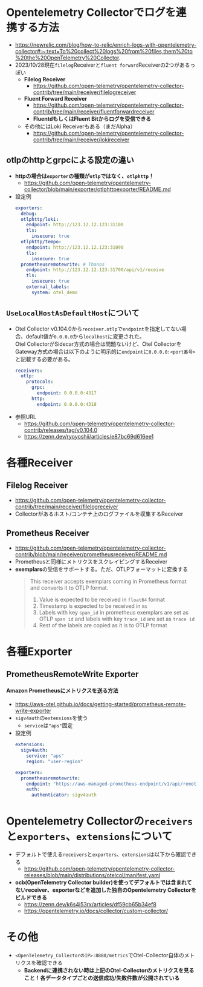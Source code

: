 # Opentelemetry Collectorでログを連携する方法
- https://newrelic.com/blog/how-to-relic/enrich-logs-with-opentelemetry-collector#:~:text=To%20collect%20logs%20from%20files,them%20to%20the%20OpenTelemetry%20Collector.
- 2023/10/28現在`filelog`Receiverと`fluent forward`Receiverの2つがあるっぽい
  - **Filelog Receiver**
    - https://github.com/open-telemetry/opentelemetry-collector-contrib/tree/main/receiver/filelogreceiver
  - **Fluent Forward Receiver**
    - https://github.com/open-telemetry/opentelemetry-collector-contrib/tree/main/receiver/fluentforwardreceiver
    - **FluentdもしくはFluent Bitからログを受信できる**
  - その他にはLoki Receiverもある（まだAlpha）
    - https://github.com/open-telemetry/opentelemetry-collector-contrib/tree/main/receiver/lokireceiver

## otlpのhttpとgrpcによる設定の違い
- **httpの場合は`exporter`の種類が`otlp`ではなく、`otlphttp`！**
  - https://github.com/open-telemetry/opentelemetry-collector/blob/main/exporter/otlphttpexporter/README.md
- 設定例  
  ```yaml
  exporters:
    debug:
    otlphttp/loki:
      endpoint: http://123.12.12.123:31100
      tls:
        insecure: true
    otlphttp/tempo:
      endpoint: http://123.12.12.123:31090
      tls:
        insecure: true
    prometheusremotewrite: # Thanos
      endpoint: http://123.12.12.123:31700/api/v1/receive
      tls:
        insecure: true
      external_labels:
        system: otel_demo
  ```

## `UseLocalHostAsDefaultHost`について
- Otel Collector v0.104.0から`receiver.otlp`で`endpoint`を指定してない場合、default値が`0.0.0.0`から`localhost`に変更された。  
  Otel CollectorがSidecar方式の場合は問題ないけど、Otel CollectorをGateway方式の場合は以下のように明示的に`endpoint`に`0.0.0.0:<port番号>`と記載する必要がある。
  ```yaml
  receivers:
    otlp:
      protocols:
        grpc:
          endpoint: 0.0.0.0:4317
        http:
          endpoint: 0.0.0.0:4318
  ```
- 参照URL
  - https://github.com/open-telemetry/opentelemetry-collector-contrib/releases/tag/v0.104.0
  - https://zenn.dev/ryoyoshii/articles/e87bc69d616ee1

# 各種Receiver
## Filelog Receiver
- https://github.com/open-telemetry/opentelemetry-collector-contrib/tree/main/receiver/filelogreceiver
- Collectorがあるホスト/コンテナ上のログファイルを収集するReceiver

## Prometheus Receiver
- https://github.com/open-telemetry/opentelemetry-collector-contrib/blob/main/receiver/prometheusreceiver/README.md
- Prometheusと同様にメトリクスをスクレイピングするReceiver
- **exemplars**の受信をサポートする。ただ、OTLPフォーマットに変換する  
  > This receiver accepts exemplars coming in Prometheus format and converts it to OTLP format.
  > 1. Value is expected to be received in `float64` format
  > 2. Timestamp is expected to be received in `ms`
  > 3. Labels with key `span_id` in prometheus exemplars are set as OTLP `span id` and labels with key `trace_id` are set as `trace id`
  > 4. Rest of the labels are copied as it is to OTLP format

# 各種Exporter
## PrometheusRemoteWrite Exporter
#### Amazon Prometheusにメトリクスを送る方法
- https://aws-otel.github.io/docs/getting-started/prometheus-remote-write-exporter
- `sigv4auth`の`extensions`を使う
  - `service`は`"aps"`固定
- 設定例  
  ```yaml
  extensions:
    sigv4auth:
      service: "aps"
      region: "user-region"

  exporters:
    prometheusremotewrite:
      endpoint: "https://aws-managed-prometheus-endpoint/v1/api/remote_write"
      auth:
        authenticator: sigv4auth
  ```

# Opentelemetry Collectorの`receivers`と`exporters`、`extensions`について
- デフォルトで使える`receivers`と`exporters`、`extensions`は以下から確認できる
  - https://github.com/open-telemetry/opentelemetry-collector-releases/blob/main/distributions/otelcol/manifest.yaml
- **ocb(OpenTelemetry Collector builder)を使ってデフォルトでは含まれてないreceiver、exporterなどを追加した独自のOpentelemetry Collectorをビルドできる**
  - https://zenn.dev/k6s4i53rx/articles/df59cb65b34ef8
  - https://opentelemetry.io/docs/collector/custom-collector/

# その他
- `<OpenTelemetry_CollectorのIP>:8888/metrics`でOtel-Collector自体のメトリクスを確認できる
  - **Backendに連携されない時は上記のOtel-Collectorのメトリクスを見ること！各データタイプごとの送信成功/失敗件数が公開されている**